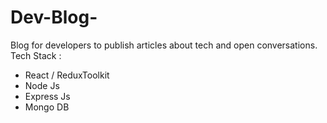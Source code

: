 # Dev-Blog-
Blog for developers to publish articles about tech and open conversations.
Tech Stack : 
- React / ReduxToolkit
- Node Js
- Express Js
- Mongo DB

